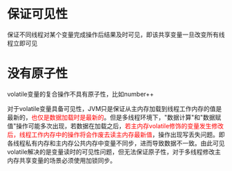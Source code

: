 # 保证可见性

保证不同线程对某个变量完成操作后结果及时可见，即该共享变量一旦改变所有线程立即可见

# 没有原子性

volatile变量的复合操作不具有原子性，比如number++

对于volatile变量具备可见性，JVM只是保证从主内存加载到线程工作内存的值是最新的，<font color = 'red'>也仅是数据加载时是最新的</font>。但是多线程环境下，"数据计算"和"数据赋值"操作可能多次出现，若数据在加载之后，<font color = 'red'>若主内存volatile修饰的变量发生修改后，线程工作内存中的操作将会作废去读主内存最新值</font>，操作出现写丢失问题。即各线程私有内存和主内存公共内存中变量不同步，进而导致数据不一致。由此可见volatile解决的是变量读时的可见性问题，但无法保证原子性，对于多线程修改主内存共享变量的场景必须使用加锁同步。





